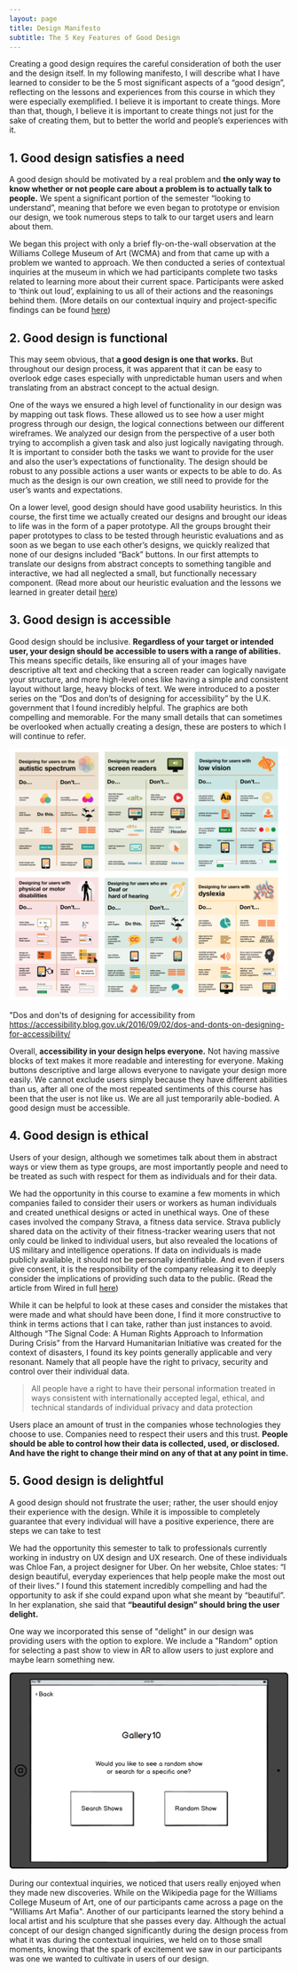 ```yaml
---
layout: page
title: Design Manifesto
subtitle: The 5 Key Features of Good Design
---
```


Creating a good design requires the careful consideration of both the user and the design itself. In my following manifesto, I will describe what I have learned to consider to be the 5 most significant aspects of a “good design”, reflecting on the lessons and experiences from this course in which they were especially exemplified. I believe it is important to create things. More than that, though, I believe it is important to create things not just for the sake of creating them, but to better the world and people’s experiences with it.

## 1. Good design satisfies a need ##

A good design should be motivated by a real problem and **the only way to know whether or not people care about a problem is to actually talk to people.** We spent a significant portion of the semester “looking to understand”, meaning that before we even began to prototype or envision our design, we took numerous steps to talk to our target users and learn about them.

We began this project with only a brief fly-on-the-wall observation at the Williams College Museum of Art (WCMA) and from that came up with a problem we wanted to approach. We then conducted a series of contextual inquiries at the museum in which we had participants complete two tasks related to learning more about their current space. Participants were asked to ‘think out loud’, explaining to us all of their actions and the reasonings behind them.
(More details on our contextual inquiry and project-specific findings can be found [here](https://omondieric.github.io/whereYouArt/contextualReview))

## 2. Good design is functional ##

This may seem obvious, that **a good design is one that works.** But throughout our design process, it was apparent that it can be easy to overlook edge cases especially with unpredictable human users and when translating from an abstract concept to the actual design.

One of the ways we ensured a high level of functionality in our design was by mapping out task flows. These allowed us to see how a user might progress through our design, the logical connections between our different wireframes. We analyzed our design from the perspective of a user both trying to accomplish a given task and also just logically navigating through. It is important to consider both the tasks we want to provide for the user and also the user’s expectations of functionality. The design should be robust to any possible actions a user wants or expects to be able to do. As much as the design is our own creation, we still need to provide for the user’s wants and expectations.

On a lower level, good design should have good usability heuristics. In this course, the first time we actually created our designs and brought our ideas to life was in the form of a paper prototype. All the groups brought their paper prototypes to class to be tested through heuristic evaluations and as soon as we began to use each other’s designs, we quickly realized that none of our designs included “Back” buttons. In our first attempts to translate our designs from abstract concepts to something tangible and interactive, we had all neglected a small, but functionally necessary component.
(Read more about our heuristic evaluation and the lessons we learned in greater detail [here](https://omondieric.github.io/whereYouArt/heuristic_eval))

## 3. Good design is accessible ##

Good design should be inclusive. **Regardless of your target or intended user, your design should be accessible to users with a range of abilities.** This means specific details, like ensuring all of your images have descriptive alt text and checking that a screen reader can logically navigate your structure, and more high-level ones like having a simple and consistent layout without large, heavy blocks of text. We were introduced to a poster series on the “Dos and don’ts of designing for accessibility” by the U.K. government that I found incredibly helpful. The graphics are both compelling and memorable. For the many small details that can sometimes be overlooked when actually creating a design, these are posters to which I will continue to refer.

![Posters on the dos and don'ts of designing for accessibility](img/accessibility.png)

"Dos and don'ts of designing for accessibility from <https://accessibility.blog.gov.uk/2016/09/02/dos-and-donts-on-designing-for-accessibility/>

Overall, **accessibility in your design helps everyone.** Not having massive blocks of text makes it more readable and interesting for everyone. Making buttons descriptive and large allows everyone to navigate your design more easily. We cannot exclude users simply because they have different abilities than us, after all one of the most repeated sentiments of this course has been that the user is not like us. We are all just temporarily able-bodied. A good design must be accessible.

## 4. Good design is ethical ##

Users of your design, although we sometimes talk about them in abstract ways or view them as type groups, are most importantly people and need to be treated as such with respect for them as individuals and for their data.

We had the opportunity in this course to examine a few moments in which companies failed to consider their users or workers as human individuals and created unethical designs or acted in unethical ways. One of these cases involved the company Strava, a fitness data service. Strava publicly shared data on the activity of their fitness-tracker wearing users that not only could be linked to individual users, but also revealed the locations of US military and intelligence operations. If data on individuals is made publicly available, it should not be personally identifiable. And even if users give consent, it is the responsibility of the company releasing it to deeply consider the implications of providing such data to the public. (Read the article from Wired in full [here](https://www.wired.com/story/strava-heat-map-military-bases-fitness-trackers-privacy/))

While it can be helpful to look at these cases and consider the mistakes that were made and what should have been done, I find it more constructive to think in terms actions that I can take, rather than just instances to avoid. Although “The Signal Code: A Human Rights Approach to Information During Crisis” from the Harvard Humanitarian Initiative was created for the context of disasters, I found its key points generally applicable and very resonant. Namely that all people have the right to privacy, security and control over their individual data.

> All people have a right to have their personal information treated in ways consistent with internationally accepted legal, ethical, and technical standards of individual privacy and data protection

Users place an amount of trust in the companies whose technologies they choose to use. Companies need to respect their users and this trust. **People should be able to control how their data is collected, used, or disclosed. And have the right to change their mind on any of that at any point in time.**

## 5. Good design is delightful ##

A good design should not frustrate the user; rather, the user should enjoy their experience with the design. While it is impossible to completely guarantee that every individual will have a positive experience, there are steps we can take to test

We had the opportunity this semester to talk to professionals currently working in industry on UX design and UX research. One of these individuals was Chloe Fan, a project designer for Uber. On her website, Chloe states: “I design beautiful, everyday experiences that help people make the most out of their lives.” I found this statement incredibly compelling and had the opportunity to ask if she could expand upon what she meant by “beautiful”. In her explanation, she said that **“beautiful design” should bring the user delight.**

One way we incorporated this sense of "delight" in our design was providing users with the option to explore. We include a "Random" option for selecting a past show to view in AR to allow users to just explore and maybe learn something new.

![digital prototype of iPad screen asking user to choose to search a gallery or see a random one](img/random-search.png)

During our contextual inquiries, we noticed that users really enjoyed when they made new discoveries. While on the Wikipedia page for the Williams College Museum of Art, one of our participants came across a page on the "Williams Art Mafia". Another of our participants learned the story behind a local artist and his sculpture that she passes every day. Although the actual concept of our design changed significantly during the design process from what it was during the contextual inquiries, we held on to those small moments, knowing that the spark of excitement we saw in our participants was one we wanted to cultivate in users of our design.
